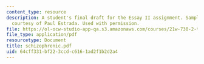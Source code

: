 ```yaml
---
content_type: resource
description: A student's final draft for the Essay II assignment. Sample student essay
  courtesy of Paul Estrada. Used with permission.
file: https://ol-ocw-studio-app-qa.s3.amazonaws.com/courses/21w-730-2-the-creative-spark-fall-2004/64cff331bf223ccdc6161ad2f1b2d2a4_schizophrenic.pdf
file_type: application/pdf
resourcetype: Document
title: schizophrenic.pdf
uid: 64cff331-bf22-3ccd-c616-1ad2f1b2d2a4
---
```

